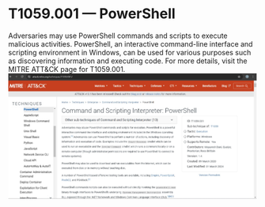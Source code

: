 # T1059.001 — PowerShell
Adversaries may use PowerShell commands and scripts to execute malicious activities. PowerShell, an interactive command-line interface and scripting environment in Windows, can be used for various purposes such as discovering information and executing code. For more details, visit the MITRE ATT&CK page for T1059.001.
![Poster](./misc/MITREDESCRIPTION.jpg)
